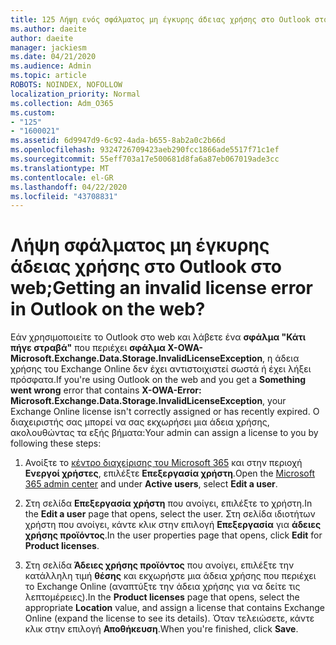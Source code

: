 ```yaml
---
title: 125 Λήψη ενός σφάλματος μη έγκυρης άδειας χρήσης στο Outlook στο web;
ms.author: daeite
author: daeite
manager: jackiesm
ms.date: 04/21/2020
ms.audience: Admin
ms.topic: article
ROBOTS: NOINDEX, NOFOLLOW
localization_priority: Normal
ms.collection: Adm_O365
ms.custom:
- "125"
- "1600021"
ms.assetid: 6d9947d9-6c92-4ada-b655-8ab2a0c2b66d
ms.openlocfilehash: 9324726709423aeb290fcc1866ade5517f71c1ef
ms.sourcegitcommit: 55eff703a17e500681d8fa6a87eb067019ade3cc
ms.translationtype: MT
ms.contentlocale: el-GR
ms.lasthandoff: 04/22/2020
ms.locfileid: "43708831"
---
```

# <a name="getting-an-invalid-license-error-in-outlook-on-the-web"></a><span data-ttu-id="0f428-102">Λήψη σφάλματος μη έγκυρης άδειας χρήσης στο Outlook στο web;</span><span class="sxs-lookup"><span data-stu-id="0f428-102">Getting an invalid license error in Outlook on the web?</span></span>

<span data-ttu-id="0f428-103">Εάν χρησιμοποιείτε το Outlook στο web και λάβετε ένα **σφάλμα "Κάτι πήγε στραβά"** που περιέχει **σφάλμα X-OWA- Microsoft.Exchange.Data.Storage.InvalidLicenseException**, η άδεια χρήσης του Exchange Online δεν έχει αντιστοιχιστεί σωστά ή έχει λήξει πρόσφατα.</span><span class="sxs-lookup"><span data-stu-id="0f428-103">If you're using Outlook on the web and you get a **Something went wrong** error that contains **X-OWA-Error: Microsoft.Exchange.Data.Storage.InvalidLicenseException**, your Exchange Online license isn't correctly assigned or has recently expired.</span></span> <span data-ttu-id="0f428-104">Ο διαχειριστής σας μπορεί να σας εκχωρήσει μια άδεια χρήσης, ακολουθώντας τα εξής βήματα:</span><span class="sxs-lookup"><span data-stu-id="0f428-104">Your admin can assign a license to you by following these steps:</span></span>
  
1. <span data-ttu-id="0f428-105">Ανοίξτε το [κέντρο διαχείρισης του Microsoft 365](https://portal.office.com/adminportal/home#/homepage) και στην περιοχή **Ενεργοί χρήστες**, επιλέξτε **Επεξεργασία χρήστη**.</span><span class="sxs-lookup"><span data-stu-id="0f428-105">Open the [Microsoft 365 admin center](https://portal.office.com/adminportal/home#/homepage) and under **Active users**, select **Edit a user**.</span></span>

2. <span data-ttu-id="0f428-106">Στη σελίδα **Επεξεργασία χρήστη** που ανοίγει, επιλέξτε το χρήστη.</span><span class="sxs-lookup"><span data-stu-id="0f428-106">In the **Edit a user** page that opens, select the user.</span></span> <span data-ttu-id="0f428-107">Στη σελίδα ιδιοτήτων χρήστη που ανοίγει, κάντε κλικ στην επιλογή **Επεξεργασία** για **άδειες χρήσης προϊόντος**.</span><span class="sxs-lookup"><span data-stu-id="0f428-107">In the user properties page that opens, click **Edit** for **Product licenses**.</span></span>

3. <span data-ttu-id="0f428-108">Στη σελίδα **Άδειες χρήσης προϊόντος** που ανοίγει, επιλέξτε την κατάλληλη τιμή **θέσης** και εκχωρήστε μια άδεια χρήσης που περιέχει το Exchange Online (αναπτύξτε την άδεια χρήσης για να δείτε τις λεπτομέρειες).</span><span class="sxs-lookup"><span data-stu-id="0f428-108">In the **Product licenses** page that opens, select the appropriate **Location** value, and assign a license that contains Exchange Online (expand the license to see its details).</span></span> <span data-ttu-id="0f428-109">Όταν τελειώσετε, κάντε κλικ στην επιλογή **Αποθήκευση**.</span><span class="sxs-lookup"><span data-stu-id="0f428-109">When you're finished, click **Save**.</span></span>
